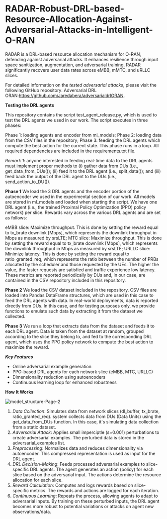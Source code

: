 # RADAR-Robust-DRL-based-Resource-Allocation-Against-Adversarial-Attacks-in-Intelligent-O-RAN
RADAR is a DRL-based resource allocation mechanism for O-RAN, defending against adversarial attacks. It enhances resilience through input space sanitization, augmentation, and adversarial training. RADAR significantly recovers user data rates across eMBB, mMTC, and uRLLC slices.

For detailed information on the *tested adversarial attacks*, please visit the following GitHub repository: Adversarial DRL ORAN:https://github.com/Jaredabera/adversarialdrlORAN.

**Testing the DRL agents**

This repository contains the script test_agent_release.py, which is used to test the DRL agents we used in our work. The script executes in three phases:

Phase 1: loading agents and encoder from ml_models;
Phase 2: loading data from the CSV files in the repository;
Phase 3: feeding the DRL agents which compute the best action for the current state. This phase runs in a loop.
All required dependencies are included in the requirements.txt file.

*Remark 1*: anyone interested in feeding real-time data to the DRL agents must implement proper methods to (i) gather data from DUs (i.e., get_data_from_DUs()); (ii) feed it to the DRL agent (i.e., split_data()); and (iii) feed back the output of the DRL agent to the DUs (i.e., send_action_to_DU()).

**Phase 1**
We load the 3 DRL agents and the encoder portion of the autoencoder we used in the experimental section of our work. All models are stored in ml_models and loaded when starting the script. We have one DRL agent (i.e., the trained Proximal Policy Optimization (PPO) policy network) per slice. Rewards vary across the various DRL agents and are set as follows:

eMBB slice: Maximize throughput. This is done by setting the reward equal to tx_brate downlink [Mbps], which represents the downlink throughput in Mbps as measured by srsLTE;
MTC slice: Maximize throughput. This is done by setting the reward equal to tx_brate downlink [Mbps], which represents the downlink throughput in Mbps as measured by srsLTE;
URLLC slice: Minimize latency. This is done by setting the reward equal to ratio_granted_req, which represents the ratio between the number of PRBs allocated by the scheduler and those requested by the UEs. The higher the value, the faster requests are satisfied and traffic experience low latency.
These metrics are reported periodically by DUs and, in our case, are contained in the CSV repository included in this repository.

**Phase 2**
We load the CSV dataset included in the repository. CSV files are loaded into Pandas DataFrame structures, which are used in this case to feed the DRL agents with data. In real-world deployments, data is reported directly from DUs. In this case, and for testing purposes only, we provide functions to emulate such data by extracting it from the dataset we collected.

**Phase 3**
We run a loop that extracts data from the dataset and feeds it to each DRL agent. Data is taken from the dataset at random, grouped according to the slice they belong to, and fed to the corresponding DRL agent, which uses the PPO policy network to compute the best action to maximize the reward.

***Key Features***

- Online adversarial example generation
- PPO-based DRL agents for each network slice (eMBB, MTC, URLLC)
- Dimensionality reduction using autoencoders
- Continuous learning loop for enhanced robustness

**How It Works**

![model_structure-Page-2](https://github.com/user-attachments/assets/6550f734-d10a-45d6-a454-8a761e23b549)

1. *Data Collection*: Simulates data from network slices (dl_buffer, tx_brate, ratio_granted_req). system collects data from DUs (Data Units) using the get_data_from_DUs function. In this case, it's simulating data collection from a static dataset.
2. *Adversarial Attack*: Applies small imperciptle  (ε=0.001) perturbations to create adversarial examples. The perturbed data is stored in the adversarial_examples list.
3. *Preprocessing*: Normalizes data and reduces dimensionality via autoencoder. This compressed representation is used as input for the DRL agent.
4. *DRL Decision-Making*: Feeds processed adversarial examples to slice-specific DRL agents. The agent generates an action (policy) for each slice based on the adversarial input.
The actions determine the resource allocation for each slice.
5. *Reward Calculation*: Computes and logs rewards based on slice-specific metrics. The rewards and actions are logged for each iteration.
6. *Continuous Learning*: Repeats the process, allowing agents to adapt to adversarial inputs. By training on these perturbed inputs, the DRL agent becomes more robust to potential variations or attacks on agent new observations/data.
